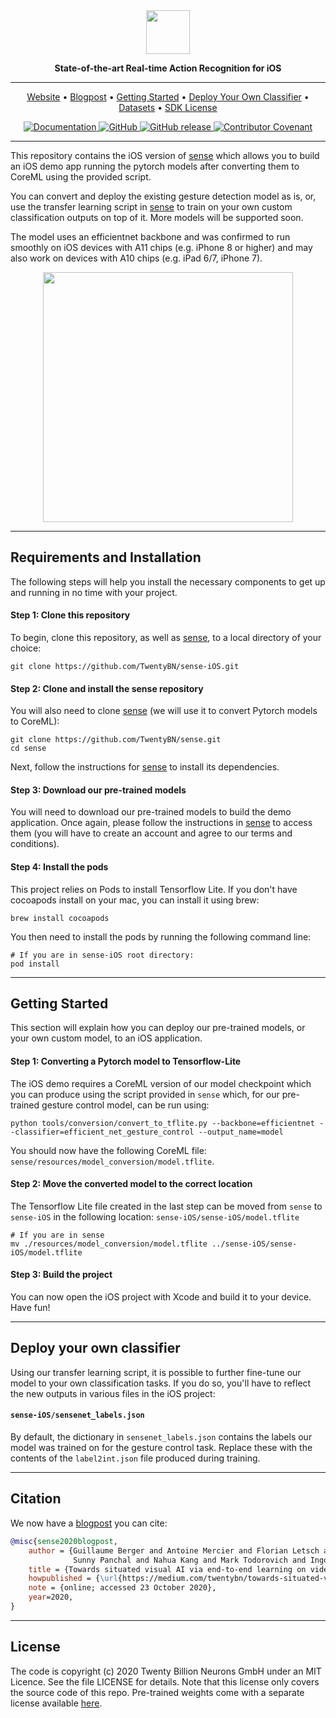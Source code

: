 <div align="center">

<img src="https://raw.githubusercontent.com/TwentyBN/sense-iOS/main/docs/imgs/temp_sense-iOS_header.png" height="70px">

**State-of-the-art Real-time Action Recognition for iOS**

---

<!-- TABLE OF CONTENTS -->
<p align="center">
  <a href="https://www.20bn.com/">Website</a> •
  <a href="https://medium.com/twentybn/towards-situated-visual-ai-via-end-to-end-learning-on-video-clips-2832bd9d519f">Blogpost</a> •  
  <a href="#getting-started">Getting Started</a> •
  <a href="#deploy-your-own-classifier">Deploy Your Own Classifier</a> •
  <a href="https://20bn.com/products/datasets">Datasets</a> •   
  <a href="https://20bn.com/licensing/sdk/evaluation">SDK License</a>
</p>

<!-- BADGES -->
<p align="center">
    <a href="https://20bn.com/">
        <img alt="Documentation" src="https://img.shields.io/website/http/20bn.com.svg?down_color=red&down_message=offline&up_message=online">
    </a>
    <a href="https://github.com/TwentyBN/sense-iOS/master/LICENSE">
        <img alt="GitHub" src="https://img.shields.io/github/license/TwentyBN/sense-iOS.svg?color=blue">
    </a>
    <a href="https://github.com/TwentyBN/sense-iOS/releases">
        <img alt="GitHub release" src="https://img.shields.io/github/release/TwentyBN/sense-iOS.svg">
    </a>
    <a href="https://github.com/TwentyBN/sense-iOS/blob/master/CODE_OF_CONDUCT.md">
        <img alt="Contributor Covenant" src="https://img.shields.io/badge/Contributor%20Covenant-v2.0%20adopted-ff69b4.svg">
    </a>
</p>

</div>

---

This repository contains the iOS version of [sense](https://github.com/TwentyBN/sense) which allows you to build an iOS demo app running the pytorch models after converting them to CoreML using the provided script. 

You can convert and deploy the existing gesture detection model as is, or, use the transfer learning script in [sense](https://github.com/TwentyBN/sense) to train on your own custom classification outputs on top of it. More models will be supported soon.

The model uses an efficientnet backbone and was confirmed to run smoothly on iOS devices with A11 chips (e.g. iPhone 8 or higher) and may also work on devices with A10 chips (e.g. iPad 6/7, iPhone 7).

<p align="center">
    <img src="https://raw.githubusercontent.com/TwentyBN/sense-iOS/main/docs/gifs/senseiOS_gesture.gif" width="400px">
</p>

---

## Requirements and Installation

The following steps will help you install the necessary components to get up and running in no time with your project. 

#### Step 1: Clone this repository

To begin, clone this repository, as well as [sense](https://github.com/TwentyBN/sense), to a local directory of your choice:

```shell
git clone https://github.com/TwentyBN/sense-iOS.git
```

#### Step 2: Clone and install the sense repository

You will also need to clone [sense](https://github.com/TwentyBN/sense) (we will use it to convert Pytorch models to CoreML):

```shell
git clone https://github.com/TwentyBN/sense.git
cd sense
```

Next, follow the instructions for [sense](https://github.com/TwentyBN/sense) to install
 its dependencies.

#### Step 3: Download our pre-trained models

You will need to download our pre-trained models to build the demo application. Once again, please follow the
 instructions in [sense](https://github.com/TwentyBN/sense) to access them (you will have to create an account and agree to our terms and conditions).

#### Step 4: Install the pods

This project relies on Pods to install Tensorflow Lite.
If you don't have cocoapods install on your mac, you can install it using brew:
```shell
brew install cocoapods
```
You then need to install the pods by running the following command line:
```shell
# If you are in sense-iOS root directory:
pod install
```

--- 

## Getting Started

This section will explain how you can deploy our pre-trained models, or your own custom model, to an iOS application. 

#### Step 1: Converting a Pytorch model to Tensorflow-Lite

The iOS demo requires a CoreML version of our model checkpoint which you can produce using the script provided in
 `sense` which, for our pre-trained gesture control model, can be run using:

```shell
python tools/conversion/convert_to_tflite.py --backbone=efficientnet --classifier=efficient_net_gesture_control --output_name=model
```

You should now have the following CoreML file: `sense/resources/model_conversion/model.tflite`.

#### Step 2: Move the converted model to the correct location

The Tensorflow Lite file created in the last step can be moved from `sense` to `sense-iOS` in the following location: `sense-iOS/sense-iOS/model.tflite`

```shell
# If you are in sense
mv ./resources/model_conversion/model.tflite ../sense-iOS/sense-iOS/model.tflite
```

#### Step 3: Build the project
You can now open the iOS project with Xcode and build it to your device. Have fun!

---

## Deploy your own classifier

Using our transfer learning script, it is possible to further fine-tune our model to your own classification tasks. If
 you do so, you'll have to reflect the new outputs in various files in the iOS project: 

#### `sense-iOS/sensenet_labels.json` 

By default, the dictionary in `sensenet_labels.json` contains the labels our model was trained on for the gesture control task. Replace these with the contents of the `label2int.json` file produced during training.

---

## Citation

We now have a [blogpost](https://medium.com/twentybn/towards-situated-visual-ai-via-end-to-end-learning-on-video-clips-2832bd9d519f) you can cite:

```bibtex
@misc{sense2020blogpost,
    author = {Guillaume Berger and Antoine Mercier and Florian Letsch and Cornelius Boehm and 
              Sunny Panchal and Nahua Kang and Mark Todorovich and Ingo Bax and Roland Memisevic},
    title = {Towards situated visual AI via end-to-end learning on video clips},
    howpublished = {\url{https://medium.com/twentybn/towards-situated-visual-ai-via-end-to-end-learning-on-video-clips-2832bd9d519f}},
    note = {online; accessed 23 October 2020},
    year=2020,
}
```

---

## License 

The code is copyright (c) 2020 Twenty Billion Neurons GmbH under an MIT Licence. See the file LICENSE for details. Note that this license 
only covers the source code of this repo. Pre-trained weights come with a separate license available [here](https://20bn.com/licensing/sdk/evaluation).
